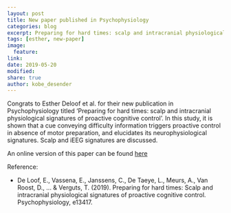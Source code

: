 ```yaml
---
layout: post
title: New paper published in Psychophysiology
categories: blog
excerpt: Preparing for hard times: scalp and intracranial physiological signatures of proactive cognitive control
tags: [esther, new-paper]
image:
  feature:
link:
date: 2019-05-20
modified:
share: true
author: kobe_desender
---
```


Congrats to Esther Deloof et al. for their new publication in Psychophysiology titled ‘Preparing for hard times: scalp and intracranial physiological signatures of proactive cognitive control’. In this study, it is shown that a cue conveying difficulty information triggers proactive control in absence of motor preparation, and elucidates its neurophysiological signatures. Scalp and iEEG signatures are discussed. 

An online version of this paper can be found [here](https://onlinelibrary.wiley.com/doi/pdf/10.1111/psyp.13417)

Reference:
- De Loof, E., Vassena, E., Janssens, C., De Taeye, L., Meurs, A., Van Roost, D., ... & Verguts, T. (2019). Preparing for hard times: Scalp and intracranial physiological signatures of proactive cognitive control. Psychophysiology, e13417.

